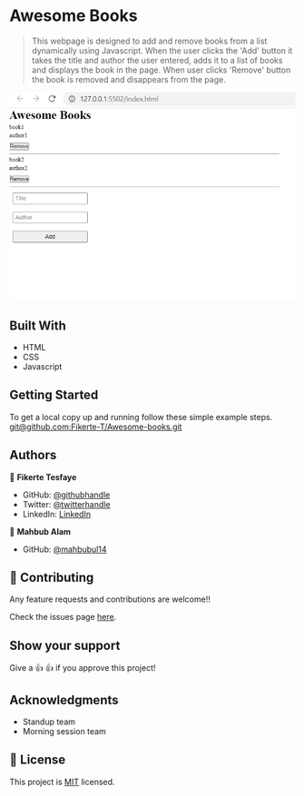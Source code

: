 
# Awesome Books

> This webpage is designed to add and remove books from a list dynamically using Javascript. When the user clicks the 'Add' button it takes the title and author the user entered, adds it to a list of books and displays the book in the page. When user clicks 'Remove' button the book is removed and disappears from the page. 

![screenshot](https://github.com/Fikerte-T/Awesome-books/blob/manage-books/awesome-books-screenshot.png)

## Built With

- HTML
- CSS
- Javascript

## Getting Started

To get a local copy up and running follow these simple example steps.
[git@github.com:Fikerte-T/Awesome-books.git](git@github.com:Fikerte-T/Awesome-books.git)

## Authors

👤 **Fikerte Tesfaye**

- GitHub: [@githubhandle](https://github.com/githubhandle)
- Twitter: [@twitterhandle](https://twitter.com/twitterhandle)
- LinkedIn: [LinkedIn](https://linkedin.com/in/linkedinhandle)

👤 **Mahbub Alam**

- GitHub: [@mahbubul14](https://github.com/mahbubul14)

## 🤝 Contributing

Any feature requests and contributions are welcome!!

Check the issues page [here](https://github.com/Fikerte-T/Awesome-books/issues).

## Show your support

Give a 👍 👍 if you approve this project!

## Acknowledgments
- Standup team
- Morning session team

## 📝 License

This project is [MIT](./MIT.md) licensed.
